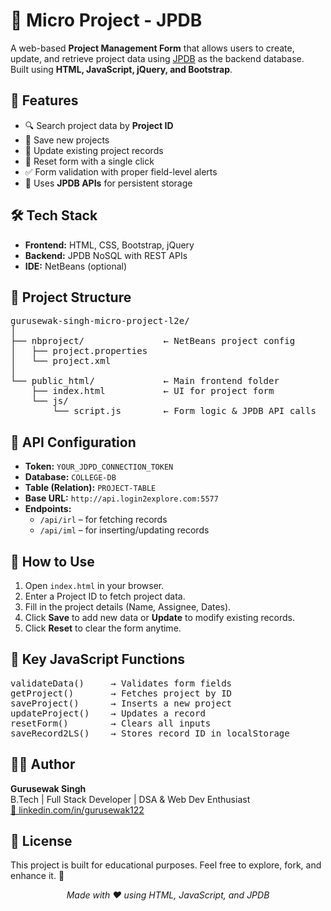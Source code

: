 <h1>📁 Micro Project - JPDB</h1>
<p>
A web-based <strong>Project Management Form</strong> that allows users to create, update, and retrieve project data using <a href="http://login2explore.com/" target="_blank">JPDB</a> as the backend database.<br>
Built using <strong>HTML, JavaScript, jQuery, and Bootstrap</strong>.
</p>

<h2>🚀 Features</h2>
<ul>
  <li>🔍 Search project data by <strong>Project ID</strong></li>
  <li>💾 Save new projects</li>
  <li>📝 Update existing project records</li>
  <li>🧼 Reset form with a single click</li>
  <li>✅ Form validation with proper field-level alerts</li>
  <li>🔗 Uses <strong>JPDB APIs</strong> for persistent storage</li>
</ul>

<h2>🛠️ Tech Stack</h2>
<ul>
  <li><strong>Frontend:</strong> HTML, CSS, Bootstrap, jQuery</li>
  <li><strong>Backend:</strong> JPDB NoSQL with REST APIs</li>
  <li><strong>IDE:</strong> NetBeans (optional)</li>
</ul>

<h2>📂 Project Structure</h2>
<pre>
gurusewak-singh-micro-project-l2e/
│
├── nbproject/               ← NetBeans project config
│   ├── project.properties
│   └── project.xml
│
└── public_html/             ← Main frontend folder
    ├── index.html           ← UI for project form
    └── js/
        └── script.js        ← Form logic & JPDB API calls
</pre>

<h2>🔗 API Configuration</h2>
<ul>
  <li><strong>Token:</strong> <code>YOUR_JDPD_CONNECTION_TOKEN</code></li>
  <li><strong>Database:</strong> <code>COLLEGE-DB</code></li>
  <li><strong>Table (Relation):</strong> <code>PROJECT-TABLE</code></li>
  <li><strong>Base URL:</strong> <code>http://api.login2explore.com:5577</code></li>
  <li><strong>Endpoints:</strong>
    <ul>
      <li><code>/api/irl</code> – for fetching records</li>
      <li><code>/api/iml</code> – for inserting/updating records</li>
    </ul>
  </li>
</ul>

<h2>🧪 How to Use</h2>
<ol>
  <li>Open <code>index.html</code> in your browser.</li>
  <li>Enter a Project ID to fetch project data.</li>
  <li>Fill in the project details (Name, Assignee, Dates).</li>
  <li>Click <strong>Save</strong> to add new data or <strong>Update</strong> to modify existing records.</li>
  <li>Click <strong>Reset</strong> to clear the form anytime.</li>
</ol>

<h2>📌 Key JavaScript Functions</h2>
<pre>
validateData()     → Validates form fields
getProject()       → Fetches project by ID
saveProject()      → Inserts a new project
updateProject()    → Updates a record
resetForm()        → Clears all inputs
saveRecord2LS()    → Stores record ID in localStorage
</pre>

<h2>👨‍💻 Author</h2>
<p>
<strong>Gurusewak Singh</strong><br>
B.Tech | Full Stack Developer | DSA & Web Dev Enthusiast<br>
<a href="https://www.linkedin.com/in/gurusewak122" target="_blank">🔗 linkedin.com/in/gurusewak122</a>
</p>

<h2>📄 License</h2>
<p>This project is built for educational purposes. Feel free to explore, fork, and enhance it. 🤝</p>

<p align="center"><em>Made with ❤️ using HTML, JavaScript, and JPDB</em></p>
